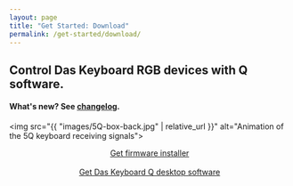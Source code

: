 ```yaml
---
layout: page
title: "Get Started: Download"
permalink: /get-started/download/
---
```


## Control Das Keyboard RGB devices with Q software.

#### What's new? See <a href="{{site.baseurl}}/updates/changelog/">changelog</a>.


<img src="{{ "images/5Q-box-back.jpg"  | relative_url }}" 
     alt="Animation of the 5Q keyboard receiving signals">

<div class="homepage__button_row">
  <div style="text-align:center;"><a
   href="{{ "get-started/firmware/"  | relative_url }}"
   class="btn btn-primary"> Get firmware installer</a>
</div>&nbsp;
  <div style="text-align:center;"><a style="margin-right:0px;" 
       href="{{ "get-started/software/"  | relative_url }}" class="btn btn-primary">
       Get Das&nbsp;Keyboard&nbsp;Q desktop software</a>
  </div>
</div>









